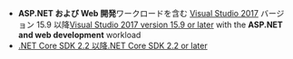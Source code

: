 * <span data-ttu-id="293c3-101">**ASP.NET および Web 開発**ワークロードを含む [Visual Studio 2017](https://visualstudio.microsoft.com/downloads/) バージョン 15.9 以降</span><span class="sxs-lookup"><span data-stu-id="293c3-101">[Visual Studio 2017 version 15.9 or later](https://visualstudio.microsoft.com/downloads/) with the **ASP.NET and web development** workload</span></span>
* [<span data-ttu-id="293c3-102">.NET Core SDK 2.2 以降</span><span class="sxs-lookup"><span data-stu-id="293c3-102">.NET Core SDK 2.2 or later</span></span>](https://www.microsoft.com/net/download/all)